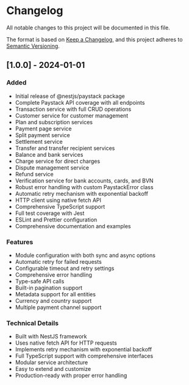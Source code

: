 # Changelog

All notable changes to this project will be documented in this file.

The format is based on [Keep a Changelog](https://keepachangelog.com/en/1.0.0/),
and this project adheres to [Semantic Versioning](https://semver.org/spec/v2.0.0.html).

## [1.0.0] - 2024-01-01

### Added
- Initial release of @nestjs/paystack package
- Complete Paystack API coverage with all endpoints
- Transaction service with full CRUD operations
- Customer service for customer management
- Plan and subscription services
- Payment page service
- Split payment service
- Settlement service
- Transfer and transfer recipient services
- Balance and bank services
- Charge service for direct charges
- Dispute management service
- Refund service
- Verification service for bank accounts, cards, and BVN
- Robust error handling with custom PaystackError class
- Automatic retry mechanism with exponential backoff
- HTTP client using native fetch API
- Comprehensive TypeScript support
- Full test coverage with Jest
- ESLint and Prettier configuration
- Comprehensive documentation and examples

### Features
- Module configuration with both sync and async options
- Automatic retry for failed requests
- Configurable timeout and retry settings
- Comprehensive error handling
- Type-safe API calls
- Built-in pagination support
- Metadata support for all entities
- Currency and country support
- Multiple payment channel support

### Technical Details
- Built with NestJS framework
- Uses native fetch API for HTTP requests
- Implements retry mechanism with exponential backoff
- Full TypeScript support with comprehensive interfaces
- Modular service architecture
- Easy to extend and customize
- Production-ready with proper error handling
